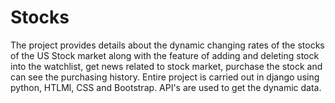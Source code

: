 # Stocks
 
 The project provides details about the dynamic changing rates of the stocks of the US Stock market along with the feature of adding and deleting stock into the watchlist, get news related to stock market, purchase the stock and can see the purchasing history. Entire project is carried out in django using python, HTLMl, CSS and Bootstrap. API's are used to get the dynamic data.
